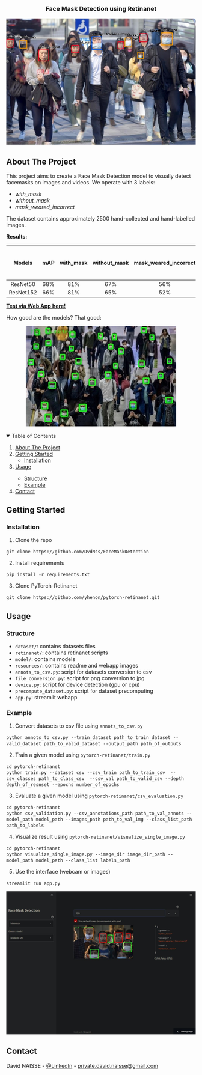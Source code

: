 <!-- PROJECT LOGO -->
<br />
<p align="center">
<h3 align="center">Face Mask Detection using Retinanet</h3>
<p align="center">
  <img src="https://github.com/DvdNss/FaceMaskDetection/blob/main/resources/ex.jpg?raw=true" />
</p>

<!-- ABOUT THE PROJECT -->

## About The Project 

This project aims to create a Face Mask Detection model to visually detect facemasks on images and videos. We operate
with 3 labels:

* _with_mask_
* _without_mask_
* _mask_weared_incorrect_

The dataset contains approximately 2500 hand-collected and hand-labelled images.

__Results:__

Models | mAP | with_mask | without_mask | mask_weared_incorrect | FPS (RTX 3060 Ti + CUDA) |
:---: | :---: | :---: | :---: | :---: | :---: |
ResNet50 | 68% | 81% | 67% | 56% | ~20 |
ResNet152 | 66% | 81% | 65% | 52% | ~12 |

[__Test via Web App here!__](https://share.streamlit.io/dvdnss/facemaskdetection/main/app.py)


How good are the models? That good:
<p align="center">
  <img src="https://github.com/DvdNss/FaceMaskDetection/blob/main/resources/ex_inf.jpeg?raw=true" />
</p>

<!-- TABLE OF CONTENTS -->
<details open="open">
  <summary>Table of Contents</summary>
  <ol>
    <li>
      <a href="#about-the-project">About The Project</a>
    </li>
    <li>
      <a href="#getting-started">Getting Started</a>
      <ul>
        <li><a href="#installation">Installation</a></li>
      </ul>
    </li>
    <li><a href="#usage">Usage</a></li>
    <ul>
      <li><a href="#structure">Structure</a></li>
      <li><a href="#example">Example</a></li>
    </ul>
    <li><a href="#contact">Contact</a></li>
  </ol>
</details>

<!-- GETTING STARTED -->

## Getting Started

### Installation

1. Clone the repo

```shell
git clone https://github.com/DvdNss/FaceMaskDetection
```

2. Install requirements

```shell
pip install -r requirements.txt
```

3. Clone PyTorch-Retinanet

```shell
git clone https://github.com/yhenon/pytorch-retinanet.git
```

<!-- USAGE EXAMPLES -->

## Usage

### Structure

* `dataset/`: contains datasets files
* `retinanet/`: contains retinanet scripts
* `model/`: contains models
* `resources/`: contains readme and webapp images
* `annots_to_csv.py`: script for datasets conversion to csv
* `file_conversion.py`: script for png conversion to jpg
* `device.py`: script for device detection (gpu or cpu)
* `precompute_dataset.py`: script for dataset precomputing
* `app.py`: streamlit webapp

### Example

1. Convert datasets to csv file using `annots_to_csv.py`

```shell
python annots_to_csv.py --train_dataset path_to_train_dataset --valid_dataset path_to_valid_dataset --output_path path_of_outputs
```

2. Train a given model using `pytorch-retinanet/train.py`

```shell
cd pytorch-retinanet
python train.py --dataset csv --csv_train path_to_train_csv  --csv_classes path_to_class_csv  --csv_val path_to_valid_csv --depth depth_of_resnset --epochs number_of_epochs
```

3. Evaluate a given model using `pytorch-retinanet/csv_evaluation.py`

```shell
cd pytorch-retinanet
python csv_validation.py --csv_annotations_path path_to_val_annots --model_path model_path --images_path path_to_val_img --class_list_path path_to_labels
```

4. Visualize result using `pytorch-retinanet/visualize_single_image.py`

```shell
cd pytorch-retinanet
python visualize_single_image.py --image_dir image_dir_path --model_path model_path --class_list labels_path
```

5. Use the interface (webcam or images)

```shell
streamlit run app.py
```

<p align="center">
  <img src="https://github.com/DvdNss/FaceMaskDetection/blob/main/resources/app.JPG?raw=true" />
</p>

<!-- CONTACT -->

## Contact

David NAISSE - [@LinkedIn](https://www.linkedin.com/in/davidnaisse/) - private.david.naisse@gmail.com

<!-- MARKDOWN LINKS & IMAGES -->
<!-- https://www.markdownguide.org/basic-syntax/#reference-style-links -->

[contributors-shield]: https://img.shields.io/github/contributors/sunwaee/PROJECT_NAME.svg?style=for-the-badge

[contributors-url]: https://github.com/Sunwaee/PROJECT_NAME/graphs/contributors

[forks-shield]: https://img.shields.io/github/forks/sunwaee/PROJECT_NAME.svg?style=for-the-badge

[forks-url]: https://github.com/Sunwaee/PROJECT_NAME/network/members

[stars-shield]: https://img.shields.io/github/stars/sunwaee/PROJECT_NAME.svg?style=for-the-badge

[stars-url]: https://github.com/Sunwaee/PROJECT_NAME/stargazers

[issues-shield]: https://img.shields.io/github/issues/sunwaee/PROJECT_NAME.svg?style=for-the-badge

[issues-url]: https://github.com/Sunwaee/PROJECT_NAME/issues

[license-shield]: https://img.shields.io/github/license/sunwaee/PROJECT_NAME.svg?style=for-the-badge

[license-url]: https://github.com/Sunwaee/PROJECT_NAME/blob/master/LICENSE.txt

[linkedin-shield]: https://img.shields.io/badge/-LinkedIn-black.svg?style=for-the-badge&logo=linkedin&colorB=555

[linkedin-url]: https://www.linkedin.com/in/davidnaisse/